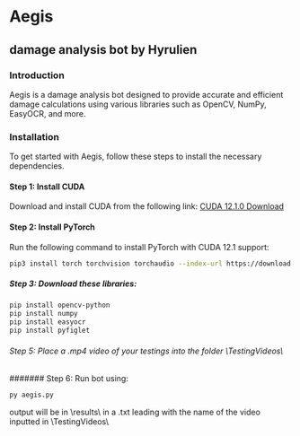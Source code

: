 # **Aegis**

## damage analysis bot by Hyrulien

### Introduction

Aegis is a damage analysis bot designed to provide accurate and efficient damage calculations using various libraries such as OpenCV, NumPy, EasyOCR, and more.

### Installation

To get started with Aegis, follow these steps to install the necessary dependencies.

#### Step 1: Install CUDA

Download and install CUDA from the following link:
[CUDA 12.1.0 Download](https://developer.nvidia.com/cuda-12-1-0-download-archive?target_os=Windows&target_arch=x86_64&target_version=11&target_type=exe_local)

#### Step 2: Install PyTorch

Run the following command to install PyTorch with CUDA 12.1 support:

```sh
pip3 install torch torchvision torchaudio --index-url https://download.pytorch.org/whl/cu121
```
##### Step 3: Download these libraries:

```sh
pip install opencv-python
pip install numpy
pip install easyocr
pip install pyfiglet
```

###### Step 5: Place a .mp4 video of your testings into the folder \TestingVideos\

####### Step 6: Run bot using:

```sh
py aegis.py
```

output will be in \results\ in a .txt leading with the name of the video inputted in \TestingVideos\
